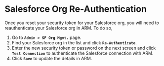 # Salesforce Org Re-Authentication

Once you reset your security token for your Salesforce org, you will need to reauthenticate your Salesforce org in ARM. To do so,

1. Go to **`Admin > SF Org Mgmt.`** page.
2. Find your Salesforce org in the list and click **`Re-Authenticate`**.
3. Enter the new security token or password on the next screen and click **`Test Connection`** to authenticate the Salesforce connection with ARM.
4. Click **`Save`** to update the details in ARM.
